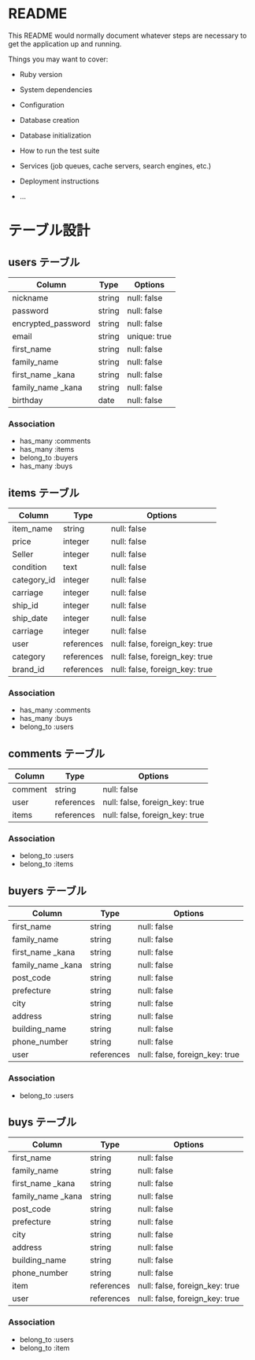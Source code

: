 # README

This README would normally document whatever steps are necessary to get the
application up and running.

Things you may want to cover:

* Ruby version

* System dependencies

* Configuration

* Database creation

* Database initialization

* How to run the test suite

* Services (job queues, cache servers, search engines, etc.)

* Deployment instructions

* ...

# テーブル設計

## users テーブル

| Column             | Type   | Options      |
| ------------------ | ------ | ------------ |
| nickname           | string | null: false  |
| password           | string | null: false  |
| encrypted_password | string | null: false  |
| email              | string | unique: true |
| first_name         | string | null: false  |
| family_name        | string | null: false  |
| first_name _kana   | string | null: false  |
| family_name _kana  | string | null: false  |
| birthday           | date   | null: false  |

### Association

- has_many  :comments
- has_many  :items
- belong_to :buyers
- has_many  :buys


## items テーブル

| Column      | Type       | Options                        |
| ----------- | ---------- | ------------------------------ |
| item_name   | string     | null: false                    |
| price       | integer    | null: false                    |
| Seller      | integer    | null: false                    |
| condition   | text       | null: false                    |
| category_id | integer    | null: false                    |
| carriage    | integer    | null: false                    |
| ship_id     | integer    | null: false                    |
| ship_date   | integer    | null: false                    |
| carriage    | integer    | null: false                    |
| user        | references | null: false, foreign_key: true |
| category    | references | null: false, foreign_key: true |
| brand_id    | references | null: false, foreign_key: true |


### Association

- has_many  :comments
- has_many  :buys
- belong_to :users


## comments テーブル

| Column    | Type       | Options                        |
| --------- | ---------- | ------------------------------ |
| comment   | string     | null: false                    |
| user      | references | null: false, foreign_key: true |
| items     | references | null: false, foreign_key: true |

### Association
- belong_to :users
- belong_to :items

## buyers テーブル

| Column            | Type       | Options                        |
| ----------------- | ---------- | ------------------------------ |
| first_name        | string     | null: false                    |
| family_name       | string     | null: false                    |
| first_name _kana  | string     | null: false                    |
| family_name _kana | string     | null: false                    |
| post_code         | string     | null: false                    |
| prefecture        | string     | null: false                    |
| city              | string     | null: false                    |
| address           | string     | null: false                    |
| building_name     | string     | null: false                    |
| phone_number      | string     | null: false                    |
| user              | references | null: false, foreign_key: true |

### Association

- belong_to :users

## buys テーブル

| Column            | Type       | Options                        |
| ----------------- | ---------- | ------------------------------ |
| first_name        | string     | null: false                    |
| family_name       | string     | null: false                    |
| first_name _kana  | string     | null: false                    |
| family_name _kana | string     | null: false                    |
| post_code         | string     | null: false                    |
| prefecture        | string     | null: false                    |
| city              | string     | null: false                    |
| address           | string     | null: false                    |
| building_name     | string     | null: false                    |
| phone_number      | string     | null: false                    |
| item              | references | null: false, foreign_key: true |
| user              | references | null: false, foreign_key: true |

### Association

- belong_to :users
- belong_to :item

